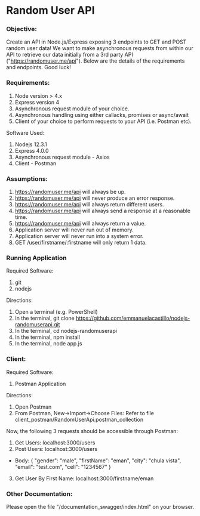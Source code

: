 # Random User API

### Objective:
 
Create an API in Node.js/Express exposing 3 endpoints to GET and POST random user data!
We want to make asynchronous requests from within our API to retrieve our data initially from a 3rd party API ("https://randomuser.me/api").
Below are the details of the requirements and endpoints. Good luck!

### Requirements:
1. Node version > 4.x
2. Express version 4
3. Asynchronous request module of your choice.
4. Asynchronous handling using either callacks, promises or async/await
5. Client of your choice to perform requests to your API (i.e. Postman etc).

Software Used:
1. Nodejs 12.3.1
2. Express 4.0.0
3. Asynchronous request module - Axios
5. Client - Postman

### Assumptions:
1. https://randomuser.me/api will always be up.
2. https://randomuser.me/api will never produce an error response.
3. https://randomuser.me/api will always return different users.
4. https://randomuser.me/api will always send a response at a reasonable time.
5. https://randomuser.me/api will always return a value.
6. Application server will never run out of memory.
7. Application server will never run into a system error.
8. GET /user/firstname/:firstname will only return 1 data.

### Running Application
Required Software:
1. git
2. nodejs

Directions:
1. Open a terminal (e.g. PowerShell)
1. In the terminal, git clone https://github.com/emmanuelacastillo/nodejs-randomuserapi.git
2. In the terminal, cd nodejs-randomuserapi
3. In the terminal, npm install
4. In the terminal, node app.js

### Client:
Required Software:
1. Postman Application

Directions:
1. Open Postman
2. From Postman, New->Import->Choose Files: Refer to file client_postman/RandomUserApi.postman_collection

Now, the following 3 requests should be accessible through Postman:
1. Get Users: localhost:3000/users
2. Post Users: localhost:3000/users
  - Body:
    {
      "gender": "male",
      "firstName": "eman",
      "city": "chula vista",
      "email": "test.com",
      "cell": "1234567"
     }
3. Get User By First Name: localhost:3000/firstname/eman

### Other Documentation:

Please open the file "/documentation_swagger/index.html" on your browser.
